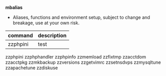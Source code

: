 **mbalias**
- Aliases, functions and environment setup, subject to change and breakage, use
at your own risk.

| command | description |
| ------- | ----------- |
| zzphpini | test       |

zzphpini
zzphphandler
zzphpinfo
zzmemload
zzfixtmp
zzacctdom
zzacctpkg
zzmkbackup
zzversions
zzgetvimrc
zzsetnsdvps
zzmysqltune
zzapachetune
zzdiskuse

